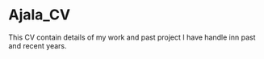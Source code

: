 # Ajala_CV
This CV contain details of my work and past project I have handle inn past and recent years.
